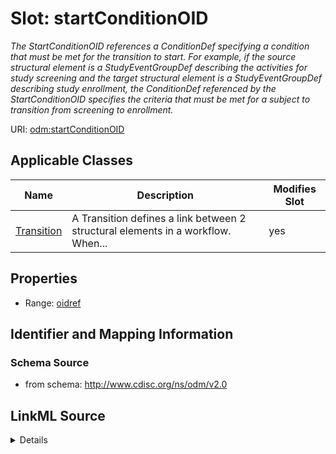 # Slot: startConditionOID


_The StartConditionOID references a ConditionDef specifying a condition that must be met for the transition to start. For example, if the source structural element is a StudyEventGroupDef describing the activities for study screening and the target structural element is a StudyEventGroupDef describing study enrollment, the ConditionDef referenced by the StartConditionOID specifies the criteria that must be met for a subject to transition from screening to enrollment._



URI: [odm:startConditionOID](http://www.cdisc.org/ns/odm/v2.0/startConditionOID)



<!-- no inheritance hierarchy -->




## Applicable Classes

| Name | Description | Modifies Slot |
| --- | --- | --- |
[Transition](Transition.md) | A Transition defines a link between 2 structural elements in a workflow. When... |  yes  |







## Properties

* Range: [oidref](oidref.md)





## Identifier and Mapping Information







### Schema Source


* from schema: http://www.cdisc.org/ns/odm/v2.0




## LinkML Source

<details>
```yaml
name: startConditionOID
description: The StartConditionOID references a ConditionDef specifying a condition
  that must be met for the transition to start. For example, if the source structural
  element is a StudyEventGroupDef describing the activities for study screening and
  the target structural element is a StudyEventGroupDef describing study enrollment,
  the ConditionDef referenced by the StartConditionOID specifies the criteria that
  must be met for a subject to transition from screening to enrollment.
from_schema: http://www.cdisc.org/ns/odm/v2.0
rank: 1000
alias: startConditionOID
domain_of:
- Transition
range: oidref

```
</details>